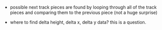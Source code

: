 - possible next track pieces are found by looping through all of the track
  pieces and comparing them to the previous piece (not a huge surprise)

- where to find delta height, delta x, delta y data? this is a question.
